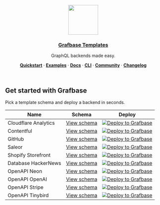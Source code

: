 <p align="center">
  <a href="https://grafbase.com">
    <img src="https://grafbase.com/images/other/grafbase-logo-circle.png" height="96">
    <h3 align="center">Grafbase Templates</h3>
  </a>
</p>

<p align="center">
 GraphQL backends made easy.
</p>

<p align="center">
  <a href="https://grafbase.com/docs/quickstart/get-started"><strong>Quickstart</strong></a> ·
  <a href="/examples"><strong>Examples</strong></a> ·
  <a href="https://grafbase.com/docs"><strong>Docs</strong></a> ·
  <a href="https://grafbase.com/cli"><strong>CLI</strong></a> ·
  <a href="https://grafbase.com/community"><strong>Community</strong></a> ·
  <a href="https://grafbase.com/changelog"><strong>Changelog</strong></a>
</p>
<br/>

## Get started with Grafbase

Pick a template schema and deploy a backend in seconds.

| Name                 | Schema                                                                         | Deploy                                                                                                                                                                                                                |
| -------------------- | ------------------------------------------------------------------------------ | --------------------------------------------------------------------------------------------------------------------------------------------------------------------------------------------------------------------- |
| Cloudflare Analytics | [View schema](/templates/graphql-cloudflare-analytics/grafbase/schema.graphql) | [![Deploy to Grafbase](https://grafbase.com/button)](https://app.grafbase.com/new?template=Cloudflare&source=https%3A%2F%2Fgithub.com%2Fgrafbase%2Fgrafbase%2Ftree%2Fmain%2Ftemplates%2Fgraphql-cloudflare-analytics) |
| Contentful           | [View schema](/templates/graphql-contentful/grafbase/schema.graphql)           | [![Deploy to Grafbase](https://grafbase.com/button)](https://app.grafbase.com/new?template=Contentful&source=https%3A%2F%2Fgithub.com%2Fgrafbase%2Fgrafbase%2Ftree%2Fmain%2Ftemplates%graphql-contentful)             |
| GitHub               | [View schema](/templates/graphql-github/grafbase/schema.graphql)               | [![Deploy to Grafbase](https://grafbase.com/button)](https://app.grafbase.com/new?template=GitHub&source=https%3A%2F%2Fgithub.com%2Fgrafbase%2Fgrafbase%2Ftree%2Fmain%2Ftemplates%graphql-github)                     |
| Saleor               | [View schema](/templates/graphql-saleor/grafbase/schema.graphql)               | [![Deploy to Grafbase](https://grafbase.com/button)](https://app.grafbase.com/new?template=Saleor&source=https%3A%2F%2Fgithub.com%2Fgrafbase%2Fgrafbase%2Ftree%2Fmain%2Ftemplates%graphql-saleor)                     |
| Shopify Storefront   | [View schema](/templates/graphql-shopify-storefront/grafbase/schema.graphql)   | [![Deploy to Grafbase](https://grafbase.com/button)](https://app.grafbase.com/new?template=Shopify&source=https%3A%2F%2Fgithub.com%2Fgrafbase%2Fgrafbase%2Ftree%2Fmain%2Ftemplates%graphql-shopify-storefront)        |
| Database HackerNews  | [View schema](/templates/hackernews/grafbase/schema.graphql)                   | [![Deploy to Grafbase](https://grafbase.com/button)](https://app.grafbase.com/new?template=HackerNews&source=https%3A%2F%2Fgithub.com%2Fgrafbase%2Fgrafbase%2Ftree%2Fmain%2Ftemplates%2Fhackernews)                   |
| OpenAPI Neon         | [View schema](/templates/openapi-neon/grafbase/schema.graphql)                 | [![Deploy to Grafbase](https://grafbase.com/button)](https://app.grafbase.com/new?template=Neon&source=https%3A%2F%2Fgithub.com%2Fgrafbase%2Fgrafbase%2Ftree%2Fmain%2Ftemplates%openapi-neon)                         |
| OpenAPI OpenAI       | [View schema](/templates/openapi-openai/grafbase/schema.graphql)               | [![Deploy to Grafbase](https://grafbase.com/button)](https://app.grafbase.com/new?template=OpenAI&source=https%3A%2F%2Fgithub.com%2Fgrafbase%2Fgrafbase%2Ftree%2Fmain%2Ftemplates%openapi-openai)                     |
| OpenAPI Stripe       | [View schema](/templates/openapi-stripe/grafbase/schema.graphql)               | [![Deploy to Grafbase](https://grafbase.com/button)](https://app.grafbase.com/new?template=Stripe&source=https%3A%2F%2Fgithub.com%2Fgrafbase%2Fgrafbase%2Ftree%2Fmain%2Ftemplates%openapi-stripe)                     |
| OpenAPI Tinybird     | [View schema](/templates/openapi-tinybird/grafbase/schema.graphql)             | [![Deploy to Grafbase](https://grafbase.com/button)](https://app.grafbase.com/new?template=Tinybird&source=https%3A%2F%2Fgithub.com%2Fgrafbase%2Fgrafbase%2Ftree%2Fmain%2Ftemplates%openapi-tinybird)                 |
